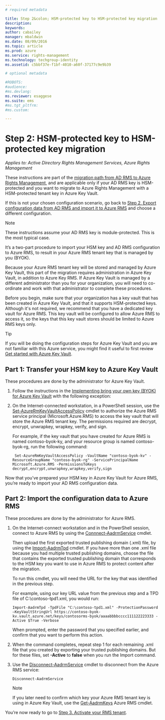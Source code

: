 ```yaml
---
# required metadata

title: Step 2&colon; HSM-protected key to HSM-protected key migration | Azure RMS
description:
keywords:
author: cabailey
manager: mbaldwin
ms.date: 08/09/2016
ms.topic: article
ms.prod: azure
ms.service: rights-management
ms.technology: techgroup-identity
ms.assetid: c5bbf37e-f1bf-4010-a60f-37177c9e9b39

# optional metadata

#ROBOTS:
#audience:
#ms.devlang:
ms.reviewer: esaggese
ms.suite: ems
#ms.tgt_pltfrm:
#ms.custom:

---
```


# Step 2: HSM-protected key to HSM-protected key migration

*Applies to: Active Directory Rights Management Services, Azure Rights Management*


These instructions are part of the [migration path from AD RMS to Azure Rights Management](migrate-from-ad-rms-to-azure-rms.md), and are applicable only if your AD RMS key is HSM-protected and you want to migrate to Azure Rights Management with a HSM-protected tenant key in Azure Key Vault. 

If this is not your chosen configuration scenario, go back to [Step 2. Export configuration data from AD RMS and import it to Azure RMS](migrate-from-ad-rms-phase1.md#step-2-export-configuration-data-from-ad-rms-and-import-it-to-azure-rms) and choose a different configuration.

> [!NOTE]
> These instructions assume your AD RMS key is module-protected. This is the most typical case. 

It’s a two-part procedure to import your HSM key and AD RMS configuration to Azure RMS, to result in your Azure RMS tenant key that is managed by you (BYOK).

Because your Azure RMS tenant key will be stored and managed by Azure Key Vault, this part of the migration requires administration in Azure Key Vault, in addition to Azure Key RMS. If Azure Key Vault is managed by a different administrator than you for your organization, you will need to co-ordinate and work with that administrator to complete these procedures.

Before you begin, make sure that your organization has a key vault that has been created in Azure Key Vault, and that it supports HSM-protected keys. Although it's not required, we recommend that you have a dedicated key vault for Azure RMS. This key vault will be configured to allow Azure RMS to access it, so the keys that this key vault stores should be limited to Azure RMS keys only.


> [!TIP]
> If you will be doing the configuration steps for Azure Key Vault and you are not familiar with this Azure service, you might find it useful to first review [Get started with Azure Key Vault](https://azure.microsoft.com/documentation/articles/key-vault-get-started/). 


## Part 1: Transfer your HSM key to Azure Key Vault

These procedures are done by the administrator for Azure Key Vault.

1.  Follow the instructions in the [Implementing bring your own key (BYOK) for Azure Key Vault](https://azure.microsoft.com/documentation/articles/key-vault-hsm-protected-keys/#implementing-bring-your-own-key-byok-for-azure-key-vault) with the following exception:


2. On the Internet-connected workstation, in a PowerShell session, use the [Set-AzureRmKeyVaultAccessPolicy](https://msdn.microsoft.com/library/mt603625.aspx ) cmdlet to authorize the Azure RMS service principal (Microsoft.Azure.RMS) to access the key vault that will store the Azure RMS tenant key. The permissions required are decrypt, encrypt, unwrapkey, wrapkey, verify, and sign.
    
    For example, if the key vault that you have created for Azure RMS is named contoso-byok-ky, and your resource group is named contoso-byok-rg, run the following command:
    
        Set-AzureRmKeyVaultAccessPolicy -VaultName "contoso-byok-kv" -ResourceGroupName "contoso-byok-rg" -ServicePrincipalName Microsoft.Azure.RMS -PermissionsToKeys decrypt,encrypt,unwrapkey,wrapkey,verify,sign


Now that you’ve prepared your HSM key in Azure Key Vault for Azure RMS, you’re ready to import your AD RMS configuration data.

## Part 2: Import the configuration data to Azure RMS

These procedures are done by the administrator for Azure RMS.

1.  On the Internet-connect workstation and in the PowerShell session, connect to Azure RMS by using the [Connnect-AadrmService](https://msdn.microsoft.com/library/dn629415.aspx ) cmdlet.
    
    Then upload the first exported trusted publishing domain (.xml) file, by using the [Import-AadrmTpd](https://msdn.microsoft.com/library/dn857523.aspx) cmdlet. If you have more than one .xml file because you had multiple trusted publishing domains, choose the file that contains the exported trusted publishing domain that corresponds to the HSM key you want to use in Azure RMS to protect content after the migration. 
    
    To run this cmdlet, you will need the URL for the key that was identified in the previous step.
    
    For example, using our key URL value from the previous step and a TPD file of C:\contoso-tpd1.xml, you would run:
    
    ```
    Import-AadrmTpd -TpdFile "C:\contoso-tpd1.xml" -ProtectionPassword –KeyVaultStringUrl https://contoso-byok-kv.vault.azure.net/keys/contosorms-byok/aaaabbbbcccc111122223333 -Active $True -Verbose
    ```
    
    When prompted, enter the password that you specified earlier, and confirm that you want to perform this action.

2.  When the command completes, repeat step 1 for each remaining  .xml file that you created by exporting your trusted publishing domains. But for these files, set **-Active** to **false** when you run the Import command.  

3.  Use the [Disconnect-AadrmService](http://msdn.microsoft.com/library/windowsazure/dn629416.aspx) cmdlet to disconnect from the Azure RMS service:

    ```
    Disconnect-AadrmService
    ```

    > [!NOTE]
    > If you later need to confirm which key your Azure RMS tenant key is using in Azure Key Vault, use the [Get-AadrmKeys](https://msdn.microsoft.com/library/dn629420.aspx) Azure RMS cmdlet.

You’re now ready to go to [Step 3. Activate your RMS tenant](migrate-from-ad-rms-phase1.md#step-3-activate-your-rms-tenant).

